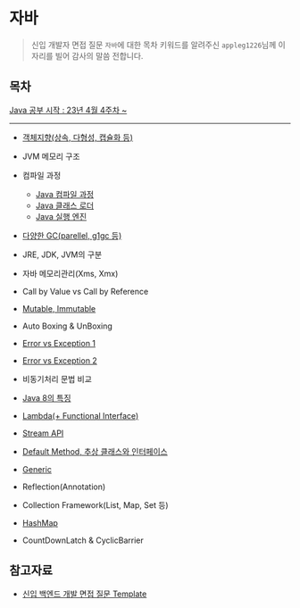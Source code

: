 # 자바

> 신입 개발자 면접 질문 `자바`에 대한 목차 키워드를 알려주신 `appleg1226`님께 이 자리를 빌어 감사의 말씀 전합니다.

## 목차

[Java 공부 시작 : 23년 4월 4주차 ~](https://github.com/Fancy96/2023-CS-Study/issues/134)

---

* [객체지향(상속, 다형성, 캡슐화 등)](https://github.com/Fancy96/2023-CS-Study/blob/main/java/java_object_oriented.md)

* JVM 메모리 구조

* 컴파일 과정
    * [Java 컴파일 과정](https://github.com/Fancy96/2023-CS-Study/blob/main/java/java_compile_sequence.md)
    * [Java 클래스 로더](https://github.com/Fancy96/2023-CS-Study/blob/main/java/java_class_loader.md)
    * [Java 실행 엔진](https://github.com/Fancy96/2023-CS-Study/blob/main/java/java_execution_engine.md)

* [다양한 GC(parellel, g1gc 등)](https://github.com/Fancy96/2023-CS-Study/blob/main/java/java_gc.md)

* JRE, JDK, JVM의 구분

* 자바 메모리관리(Xms, Xmx)

* Call by Value vs Call by Reference

* [Mutable, Immutable](https://github.com/Fancy96/2023-CS-Study/blob/main/java/java_mutable_immutable.md)

* Auto Boxing & UnBoxing

* [Error vs Exception 1](https://github.com/Fancy96/2023-CS-Study/blob/main/java/java_error_exception.md)

* [Error vs Exception 2](https://github.com/Fancy96/2023-CS-Study/blob/main/java/java_error_vs_exception.md)

* 비동기처리 문법 비교

* [Java 8의 특징](https://github.com/Fancy96/2023-CS-Study/blob/main/java/java_eight_characteristic.md)

* [Lambda(+ Functional Interface)](https://github.com/Fancy96/2023-CS-Study/blob/main/java/java_lamda_functional-interface.md)

* [Stream API](https://github.com/Fancy96/2023-CS-Study/blob/main/java/java_stream_api.md)

* [Default Method, 추상 클래스와 인터페이스](https://github.com/Fancy96/2023-CS-Study/blob/main/java/java_default_method.md)

* [Generic](https://github.com/Fancy96/2023-CS-Study/blob/main/java/java_generic.md)

* Reflection(Annotation)

* Collection Framework(List, Map, Set 등)

* [HashMap](https://github.com/Fancy96/2023-CS-Study/blob/main/java/java_hashmap.md)

* CountDownLatch & CyclicBarrier

## 참고자료

* [신입 백엔드 개발 면접 질문 Template](https://appleg1226.tistory.com/37)